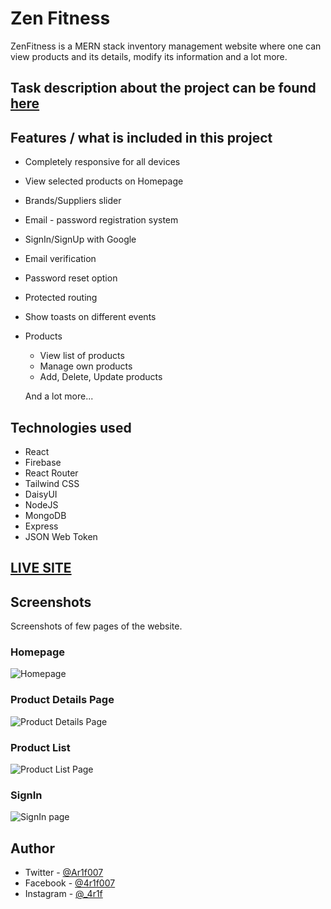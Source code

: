 # Zen Fitness

ZenFitness is a MERN stack inventory management website where one can view products and its details, modify its information and a lot more.

## Task description about the project can be found [here](https://github.com/ProgrammingHeroWC4/warehouse-management-client-side-Ar1f007/blob/main/task_description.md)

## Features / what is included in this project

- Completely responsive for all devices
- View selected products on Homepage
- Brands/Suppliers slider
- Email - password registration system
- SignIn/SignUp with Google
- Email verification
- Password reset option
- Protected routing
- Show toasts on different events

- Products

  - View list of products
  - Manage own products
  - Add, Delete, Update products

  And a lot more...

## Technologies used

- React
- Firebase
- React Router
- Tailwind CSS
- DaisyUI
- NodeJS
- MongoDB
- Express
- JSON Web Token

## [LIVE SITE](https://zenfitness-46154.web.app/)

## Screenshots

Screenshots of few pages of the website.

### Homepage

![Homepage](https://i.ibb.co/DL503fX/homepage.png)

### Product Details Page

![Product Details Page](https://i.ibb.co/bBScBB6/details.png)

### Product List

![Product List Page](https://i.ibb.co/hZ2MGt7/products.png)

### SignIn

![SignIn page](https://i.ibb.co/nRKdxkP/signin.png)

## Author

- Twitter - [@Ar1f007](https://twitter.com/Ariif_007)
- Facebook - [@4r1f007](https://www.facebook.com/4r1f007/)
- Instagram - [@\_4r1f](https://www.instagram.com/_4r1f)
